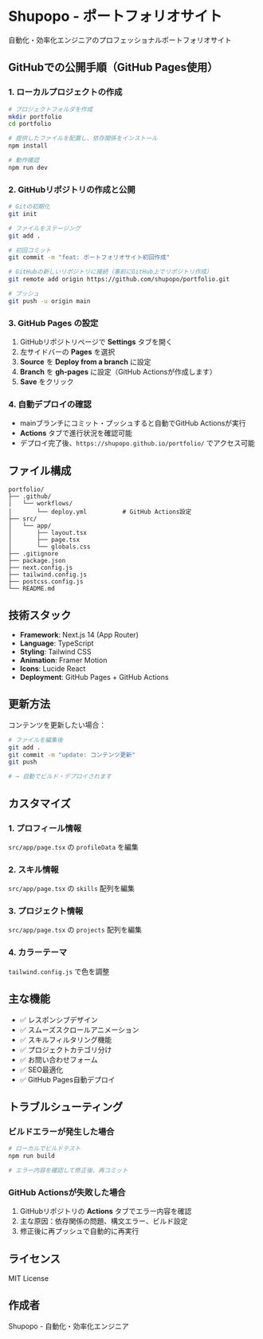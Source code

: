 # Shupopo - ポートフォリオサイト

自動化・効率化エンジニアのプロフェッショナルポートフォリオサイト

## GitHubでの公開手順（GitHub Pages使用）

### 1. ローカルプロジェクトの作成

```bash
# プロジェクトフォルダを作成
mkdir portfolio
cd portfolio

# 提供したファイルを配置し、依存関係をインストール
npm install

# 動作確認
npm run dev
```

### 2. GitHubリポジトリの作成と公開

```bash
# Gitの初期化
git init

# ファイルをステージング
git add .

# 初回コミット
git commit -m "feat: ポートフォリオサイト初回作成"

# GitHubの新しいリポジトリに接続（事前にGitHub上でリポジトリ作成）
git remote add origin https://github.com/shupopo/portfolio.git

# プッシュ
git push -u origin main
```

### 3. GitHub Pages の設定

1. GitHubリポジトリページで **Settings** タブを開く
2. 左サイドバーの **Pages** を選択
3. **Source** を **Deploy from a branch** に設定
4. **Branch** を **gh-pages** に設定（GitHub Actionsが作成します）
5. **Save** をクリック

### 4. 自動デプロイの確認

- mainブランチにコミット・プッシュすると自動でGitHub Actionsが実行
- **Actions** タブで進行状況を確認可能
- デプロイ完了後、`https://shupopo.github.io/portfolio/` でアクセス可能

## ファイル構成

```
portfolio/
├── .github/
│   └── workflows/
│       └── deploy.yml          # GitHub Actions設定
├── src/
│   └── app/
│       ├── layout.tsx
│       ├── page.tsx
│       └── globals.css
├── .gitignore
├── package.json
├── next.config.js
├── tailwind.config.js
├── postcss.config.js
└── README.md
```

## 技術スタック

- **Framework**: Next.js 14 (App Router)
- **Language**: TypeScript
- **Styling**: Tailwind CSS
- **Animation**: Framer Motion
- **Icons**: Lucide React
- **Deployment**: GitHub Pages + GitHub Actions

## 更新方法

コンテンツを更新したい場合：

```bash
# ファイルを編集後
git add .
git commit -m "update: コンテンツ更新"
git push

# → 自動でビルド・デプロイされます
```

## カスタマイズ

### 1. プロフィール情報
`src/app/page.tsx` の `profileData` を編集

### 2. スキル情報
`src/app/page.tsx` の `skills` 配列を編集

### 3. プロジェクト情報
`src/app/page.tsx` の `projects` 配列を編集

### 4. カラーテーマ
`tailwind.config.js` で色を調整

## 主な機能

- ✅ レスポンシブデザイン
- ✅ スムーズスクロールアニメーション  
- ✅ スキルフィルタリング機能
- ✅ プロジェクトカテゴリ分け
- ✅ お問い合わせフォーム
- ✅ SEO最適化
- ✅ GitHub Pages自動デプロイ

## トラブルシューティング

### ビルドエラーが発生した場合
```bash
# ローカルでビルドテスト
npm run build

# エラー内容を確認して修正後、再コミット
```

### GitHub Actionsが失敗した場合
1. GitHubリポジトリの **Actions** タブでエラー内容を確認
2. 主な原因：依存関係の問題、構文エラー、ビルド設定
3. 修正後に再プッシュで自動的に再実行

## ライセンス

MIT License

## 作成者

Shupopo - 自動化・効率化エンジニア